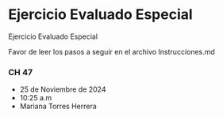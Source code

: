 # Ejercicio Evaluado Especial

Ejercicio Evaluado Especial

Favor de leer los pasos a seguir en el archivo Instrucciones.md


### CH 47
- 25 de Noviembre de 2024
- 10:25 a.m 
- Mariana Torres Herrera